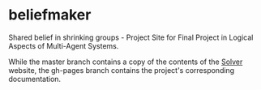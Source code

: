 # beliefmaker
Shared belief in shrinking groups - Project Site for Final Project in Logical Aspects of Multi-Agent Systems.

While the master branch contains a copy of the contents of the [Solver](https://bick95.pythonanywhere.com/) website, the gh-pages branch contains the project's corresponding documentation. 
